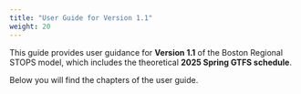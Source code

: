 ```yaml
---
title: "User Guide for Version 1.1"
weight: 20
---
```


This guide provides user guidance for **Version 1.1** of the Boston Regional STOPS model, which includes the theoretical **2025 Spring GTFS schedule**.

Below you will find the chapters of the user guide.
